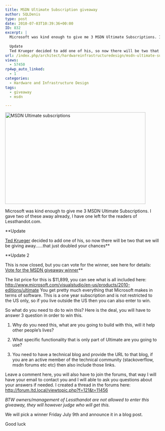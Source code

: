 ```yaml
---
title: MSDN Ultimate Subscription giveaway
author: SQLDenis
type: post
date: 2010-07-03T10:39:36+00:00
ID: 832
excerpt: |
  Microsoft was kind enough to give me 3 MSDN Ultimate Subscriptions. I gave two of these away already, I have one left for the readers of Lessthandot.com.
  
  Update 
  Ted Krueger decided to add one of his, so now there will be two that we will be giving&hellip;
url: /index.php/architect/hardwareinfrastructuredesign/msdn-ultimate-subscription-giveaway/
views:
  - 57450
rp4wp_auto_linked:
  - 1
categories:
  - Hardware and Infrastructure Design
tags:
  - giveaway
  - msdn

---
```

[<img src="http://farm5.static.flickr.com/4094/4756881779_5f96a7d626.jpg" width="457" height="298" alt="MSDN Ultimate subscriptions" />][1]

Microsoft was kind enough to give me 3 MSDN Ultimate Subscriptions. I gave two of these away already, I have one left for the readers of Lessthandot.com.

**Update
  
[Ted Krueger][2] decided to add one of his, so now there will be two that we will be giving away&#8230;&#8230;that just doubled your chances** 

**Update 2
  
This is now closed, but you can vote for the winner, see here for details: [Vote for the MSDN giveaway winner][3]**

The list price for this is $11,899, you can see what is all included here: http://www.microsoft.com/visualstudio/en-us/products/2010-editions/ultimate You get pretty much everything that Microsoft makes in terms of software. This is a one year subscription and is not restricted to the US only, so if you live outside the US then you can also enter to win.

So what do you need to do to win this? Here is the deal, you will have to answer 3 question in order to win this.

1) Why do you need this, what are you going to build with this, will it help other people&#8217;s lives?
  
2) What specific functionality that is only part of Ultimate are you going to use?
  
3) You need to have a technical blog and provide the URL to that blog, if you are an active member of the technical community (stackoverflow, msdn forums etc etc) then also include those links.

Leave a comment here, you will also have to join the forums, that way I will have your email to contact you and I will able to ask you questions about your answers if needed. I created a thread in the forums here: http://forum.ltd.local/viewtopic.php?f=121&t=11456

_BTW owners/management of Lessthandot are not allowed to enter this giveaway, they will however judge who will get this._

We will pick a winner Friday July 9th and announce it in a blog post.

Good luck

 [1]: http://www.flickr.com/photos/denisgobo/4756881779/ "MSDN Ultimate subscriptions by Denis Gobo, on Flickr"
 [2]: /index.php/All/?disp=authdir&author=68
 [3]: /index.php/Architect/HardwareInfrastructureDesign/vote-for-the-msdn-giveaway-winner